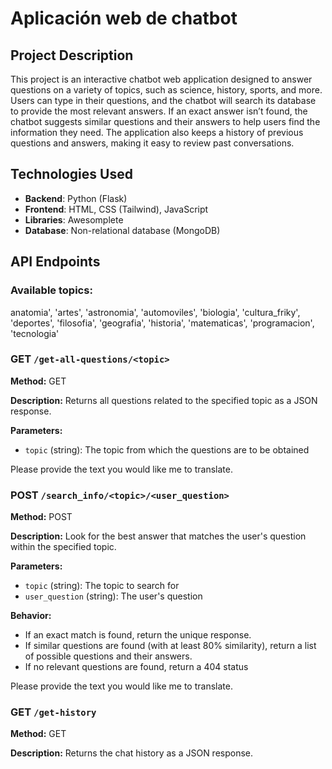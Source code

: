 # Aplicación web de chatbot

## Project Description

This project is an interactive chatbot web application designed to answer questions on a variety of topics, such as science, history, sports, and more. Users can type in their questions, and the chatbot will search its database to provide the most relevant answers. If an exact answer isn’t found, the chatbot suggests similar questions and their answers to help users find the information they need. The application also keeps a history of previous questions and answers, making it easy to review past conversations. 

## Technologies Used

- **Backend**: Python (Flask) 
- **Frontend**: HTML, CSS (Tailwind), JavaScript 
- **Libraries**: Awesomplete 
- **Database**: Non-relational database (MongoDB)

## API Endpoints
### Available topics: 
anatomia', 'artes', 'astronomia', 'automoviles', 'biologia', 'cultura_friky', 'deportes', 'filosofia', 'geografia', 'historia', 'matematicas', 'programacion', 'tecnologia'

### GET `/get-all-questions/<topic>` 
**Method:** GET

**Description:** Returns all questions related to the specified topic as a JSON response.

**Parameters:** 
- `topic` (string): The topic from which the questions are to be obtained

Please provide the text you would like me to translate.

### POST `/search_info/<topic>/<user_question>` 
**Method:** POST 

**Description:** Look for the best answer that matches the user's question within the specified topic.

**Parameters:** 
- `topic` (string): The topic to search for 
- `user_question` (string): The user's question

**Behavior:** 
- If an exact match is found, return the unique response. 
- If similar questions are found (with at least 80% similarity), return a list of possible questions and their answers. 
- If no relevant questions are found, return a 404 status

Please provide the text you would like me to translate.

### GET `/get-history` 
**Method:** GET

**Description:** Returns the chat history as a JSON response.
